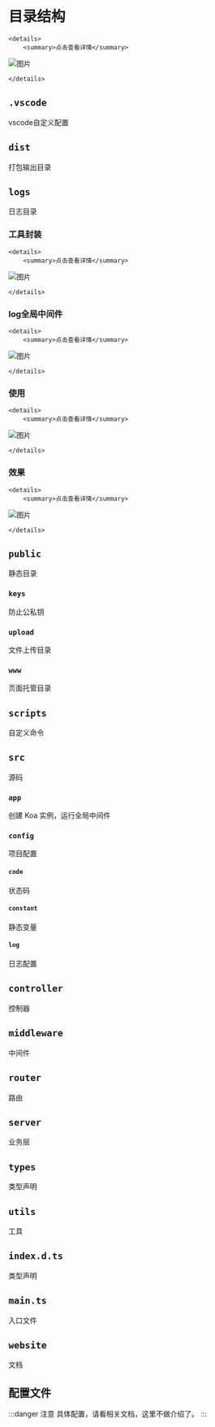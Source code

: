 # 目录结构

```mdx-code-block
<details>
    <summary>点击查看详情</summary>
```
![图片](/function/file_01.png)
```mdx-code-block
</details>
```

## `.vscode`

vscode自定义配置

## `dist`

打包输出目录

## `logs`

日志目录

### 工具封装

```mdx-code-block
<details>
    <summary>点击查看详情</summary>
```

![图片](/function/file_02.png)

```mdx-code-block
</details>
```

### log全局中间件

```mdx-code-block
<details>
    <summary>点击查看详情</summary>
```

![图片](/function/file_03.png)

```mdx-code-block
</details>
```

### 使用

```mdx-code-block
<details>
    <summary>点击查看详情</summary>
```

![图片](/function/file_04.png)

```mdx-code-block
</details>
```

### 效果

```mdx-code-block
<details>
    <summary>点击查看详情</summary>
```

![图片](/function/file_05.png)

```mdx-code-block
</details>
```

## `public`

静态目录

### `keys`

防止公私钥

### `upload`

文件上传目录

### `www`

页面托管目录

## `scripts`

自定义命令

## `src`

源码

### `app`

创建 Koa 实例，运行全局中间件

### `config`

项目配置

#### `code`

状态码

#### `constant`

静态变量

#### `log`

日志配置

## `controller`

控制器

## `middleware`

中间件

## `router`

路由

## `server`

业务层

## `types`

类型声明

## `utils`

工具

## `index.d.ts`

类型声明

## `main.ts`

入口文件

## `website`

文档

## 配置文件

:::danger 注意
具体配置，请看相关文档，这里不做介绍了。
:::
